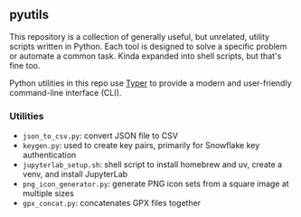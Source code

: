 ## pyutils

This repository is a collection of generally useful, but unrelated, utility scripts written in Python. Each tool is designed to solve a specific problem or automate a common task. Kinda expanded into shell scripts, but that's fine too.

Python utilities in this repo use [Typer](https://typer.dev/) to provide a modern and user-friendly command-line interface (CLI).

### Utilities
- `json_to_csv.py`: convert JSON file to CSV
- `keygen.py`: used to create key pairs, primarily for Snowflake key authentication
- `jupyterlab_setup.sh`: shell script to install homebrew and uv, create a venv, and install JupyterLab
- `png_icon_generator.py`: generate PNG icon sets from a square image at multiple sizes
- `gpx_concat.py`: concatenates GPX files together
